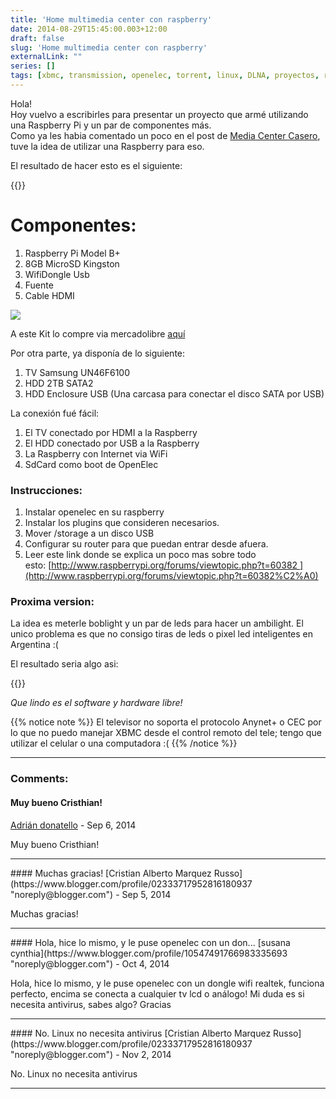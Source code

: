 ```yaml
---
title: 'Home multimedia center con raspberry'
date: 2014-08-29T15:45:00.003+12:00
draft: false
slug: 'Home multimedia center con raspberry'
externalLink: ""
series: []
tags: [xbmc, transmission, openelec, torrent, linux, DLNA, proyectos, raspberry pi]
---
```


Hola!  
Hoy vuelvo a escribirles para presentar un proyecto que armé utilizando una Raspberry Pi y un par de componentes más.  
Como ya les habia comentado un poco en el post de [Media Center Casero](/es/posts/media-center-casero-utilizando-upnp/dlna/), tuve la idea de utilizar una Raspberry para eso.

El resultado de hacer esto es el siguiente:

{{<youtube d_uf0q2u8SU >}}

# Componentes: 
  
1.  Raspberry Pi Model B+ 
2.  8GB MicroSD Kingston
3.  WifiDongle Usb
4.  Fuente
5.  Cable HDMI 

[![](http://1.bp.blogspot.com/-jGIE2YN0qCc/U__z-euT2qI/AAAAAAAAaNM/g5kl5opdm_A/s1600/10612677_10204486424943415_6644031092131341174_n.jpg)](http://1.bp.blogspot.com/-jGIE2YN0qCc/U__z-euT2qI/AAAAAAAAaNM/g5kl5opdm_A/s1600/10612677_10204486424943415_6644031092131341174_n.jpg)

A este Kit lo compre via mercadolibre [aquí](http://articulo.mercadolibre.com.ar/MLA-519664005-kit-raspberry-pi-b-completo-wifi-adapt-microsd-fuente--_JM#redirectedFromParent)

Por otra parte, ya disponía de lo siguiente:  

1.  TV Samsung UN46F6100
2.  HDD 2TB SATA2
3.  HDD Enclosure USB (Una carcasa para conectar el disco SATA por USB)
  
La conexión fué fácil:  
  
1.  El TV conectado por HDMI a la Raspberry
2.  El HDD conectado por USB a la Raspberry
3.  La Raspberry con Internet via WiFi
4.  SdCard como boot de OpenElec

### Instrucciones:

1.  Instalar openelec en su raspberry
2.  Instalar los plugins que consideren necesarios.
3.  Mover /storage a un disco USB
4.  Configurar su router para que puedan entrar desde afuera.
5.  Leer este link donde se explica un poco mas sobre todo esto: [http://www.raspberrypi.org/forums/viewtopic.php?t=60382 ](http://www.raspberrypi.org/forums/viewtopic.php?t=60382%C2%A0)

### Proxima version:

La idea es meterle boblight y un par de leds para hacer un ambilight. El unico problema es que no consigo tiras de leds o pixel led inteligentes en Argentina :( 

El resultado seria algo asi:

{{<youtube MabTD34yeso >}}


_Que lindo es el software y hardware libre!_  

{{% notice note %}}
El televisor no soporta el protocolo Anynet+ o CEC por lo que no puedo manejar XBMC desde el control remoto del tele; tengo que utilizar el celular o una computadora :(
{{% /notice %}}

---
### Comments:
#### Muy bueno Cristhian!
[Adrián donatello](https://www.blogger.com/profile/09643091600208029077 "noreply@blogger.com") - <time datetime="2014-09-07T05:15:19.790+12:00">Sep 6, 2014</time>

Muy bueno Cristhian!
<hr />
#### Muchas gracias!
[Cristian Alberto Marquez Russo](https://www.blogger.com/profile/02333717952816180937 "noreply@blogger.com") - <time datetime="2014-09-13T10:05:20.601+12:00">Sep 5, 2014</time>

Muchas gracias!
<hr />
#### Hola, hice lo mismo, y le puse openelec con un don...
[susana cynthia](https://www.blogger.com/profile/10547491766983335693 "noreply@blogger.com") - <time datetime="2014-10-17T15:44:33.945+13:00">Oct 4, 2014</time>

Hola, hice lo mismo, y le puse openelec con un dongle wifi realtek, funciona perfecto, encima se conecta a cualquier tv lcd o análogo! Mi duda es si necesita antivirus, sabes algo? Gracias
<hr />
#### No. Linux no necesita antivirus
[Cristian Alberto Marquez Russo](https://www.blogger.com/profile/02333717952816180937 "noreply@blogger.com") - <time datetime="2014-11-19T06:45:19.954+13:00">Nov 2, 2014</time>

No. Linux no necesita antivirus
<hr />
